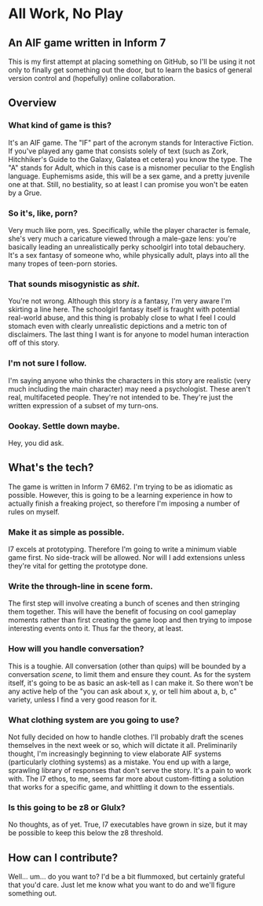 # All Work, No Play
## An AIF game written in Inform 7

This is my first attempt at placing something on GitHub, so I'll be using it not only to finally get something out the door, but to learn the basics of general version control and (hopefully) online collaboration.

## Overview
### What kind of game is this?

It's an AIF game. The "IF" part of the acronym stands for Interactive Fiction. If you've played any game that consists solely of text (such as Zork, Hitchhiker's Guide to the Galaxy, Galatea et cetera) you know the type. The "A" stands for Adult, which in this case is a misnomer peculiar to the English language. Euphemisms aside, this will be a sex game, and a pretty juvenile one at that. Still, no bestiality, so at least I can promise you won't be eaten by a Grue.

### So it's, like, porn?

Very much like porn, yes. Specifically, while the player character is female, she's very much a caricature viewed through a male-gaze lens: you're basically leading an unrealistically perky schoolgirl into total debauchery. It's a sex fantasy of someone who, while physically adult, plays into all the many tropes of teen-porn stories.

### That sounds misogynistic as _shit_.

You're not wrong. Although this story _is_ a fantasy, I'm very aware I'm skirting a line here. The schoolgirl fantasy itself is fraught with potential real-world abuse, and this thing is probably close to what I feel I could stomach even with clearly unrealistic depictions and a metric ton of disclaimers. The last thing I want is for anyone to model human interaction off of this story.

### I'm not sure I follow.

I'm saying anyone who thinks the characters in this story are realistic (very much including the main character) may need a psychologist. These aren't real, multifaceted people. They're not intended to be. They're just the written expression of a subset of my turn-ons.

### Oookay. Settle down maybe.

Hey, you did ask.

## What's the tech?

The game is written in Inform 7 6M62. I'm trying to be as idiomatic as possible. However, this is going to be a learning experience in how to actually finish a freaking project, so therefore I'm imposing a number of rules on myself.

### Make it as simple as possible.

I7 excels at prototyping. Therefore I'm going to write a minimum viable game first. No side-track will be allowed. Nor will I add extensions unless they're vital for getting the prototype done.

### Write the through-line in scene form.

The first step will involve creating a bunch of scenes and then stringing them together. This will have the benefit of focusing on cool gameplay moments rather than first creating the game loop and then trying to impose interesting events onto it. Thus far the theory, at least.

### How will you handle conversation?

This is a toughie. All conversation (other than quips) will be bounded by a conversation _scene_, to limit them and ensure they count. As for the system itself, it's going to be as basic an ask-tell as I can make it. So there won't be any active help of the "you can ask about x, y, or tell him about a, b, c" variety, unless I find a very good reason for it.

### What clothing system are you going to use?

Not fully decided on how to handle clothes. I'll probably draft the scenes themselves in the next week or so, which will dictate it all. Preliminarily thought, I'm increasingly beginning to view elaborate AIF systems (particularly clothing systems) as a mistake. You end up with a large, sprawling library of responses that don't serve the story. It's a pain to work with. The I7 ethos, to me, seems far more about custom-fitting a solution that works for a specific game, and whittling it down to the essentials.

### Is this going to be z8 or Glulx?

No thoughts, as of yet. True, I7 executables have grown in size, but it may be possible to keep this below the z8 threshold.

## How can I contribute?

Well... um... do you want to? I'd be a bit flummoxed, but certainly grateful that you'd care. Just let me know what you want to do and we'll figure something out.
